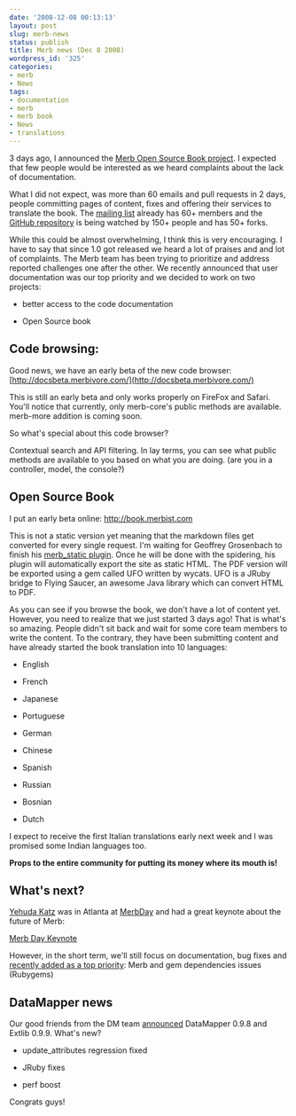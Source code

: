 ```yaml
---
date: '2008-12-08 00:13:13'
layout: post
slug: merb-news
status: publish
title: Merb news (Dec 8 2008)
wordpress_id: '325'
categories:
- merb
- News
tags:
- documentation
- merb
- merb book
- News
- translations
---
```


3 days ago, I announced the [Merb Open Source Book project](http://merbist.com/2008/12/04/annoucing-the-merb-open-source-book/). I expected that few people would be interested as we heard complaints about the lack of documentation.

What I did not expect, was more than 60 emails and pull requests in 2 days, people committing pages of content, fixes and offering their services to translate the book. The [mailing list](http://groups.google.com/group/merb-book) already has 60+ members and the [GitHub repository](http://github.com/mattetti/merb-book/tree/master) is being watched by 150+ people and has 50+ forks.

While this could be almost overwhelming, I think this is very encouraging. I have to say that since 1.0 got released we heard a lot of praises and and lot of complaints. The Merb team has been trying to prioritize and address reported challenges one after the other. We recently announced that user documentation was our top priority and we decided to work on two projects:



	
  * better access to the code documentation

	
  * Open Source book




## Code browsing:


Good news, we have an early beta of the new code browser: [http://docsbeta.merbivore.com/](http://docsbeta.merbivore.com/)

This is still an early beta and only works properly on FireFox and Safari. You'll notice that currently, only merb-core's public methods are available. merb-more addition is coming soon.

So what's special about this code browser?

Contextual search and API filtering. In lay terms, you can see what public methods are available to you based on what you are doing. (are you in a controller, model, the console?)


## Open Source Book


I put an early beta online: [http://book.merbist.com
](http://book.merbist.com)

This is not a static version yet meaning that the markdown files get converted for every single request. I'm waiting for Geoffrey Grosenbach to finish his [merb_static plugin](http://github.com/topfunky/merb_static/tree/master). Once he will be done with the spidering, his plugin will automatically export the site as static HTML. The PDF version will be exported using a gem called UFO written by wycats. UFO is a JRuby bridge to Flying Saucer, an awesome Java library which can convert HTML to PDF.

As you can see if you browse the book, we don't have a lot of content yet. However, you need to realize that we just started 3 days ago! That is what's so amazing. People didn't sit back and wait for some core team members to write the content. To the contrary, they have been submitting content and have already started the book translation into 10 languages:



	
  * English

	
  * French

	
  * Japanese

	
  * Portuguese

	
  * German

	
  * Chinese

	
  * Spanish

	
  * Russian

	
  * Bosnian

	
  * Dutch


I expect to receive the first Italian translations early next week and I was promised some Indian languages too.

**Props to the entire community for putting its money where its mouth is!**


## What's next?


[Yehuda Katz](http://yehudakatz.com) was in Atlanta at [MerbDay](http://merbday.com/) and had a great keynote about the future of Merb:


[Merb Day Keynote](http://www.slideshare.net/wycats/merb-day-keynote-presentation?type=powerpoint)




However, in the short term, we'll still focus on documentation, bug fixes and [recently added as a top priority](http://twitter.com/wycats/status/1044577046): Merb and gem dependencies issues (Rubygems)




## DataMapper news




Our good friends from the DM team [announced](http://twitter.com/datamapper/status/1044706717) DataMapper 0.9.8 and Extlib 0.9.9. What's new?








	
  * update_attributes regression fixed


	
  * JRuby fixes

	
  * perf boost


Congrats guys!
